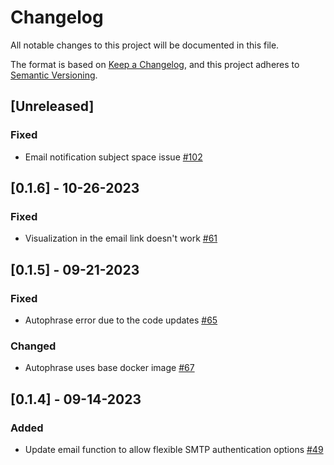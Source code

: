 # Changelog
All notable changes to this project will be documented in this file.

The format is based on [Keep a Changelog](https://keepachangelog.com/en/1.0.0/),
and this project adheres to [Semantic Versioning](https://semver.org/spec/v2.0.0.html).

## [Unreleased]

### Fixed
- Email notification subject space issue [#102](https://github.com/ncsa/standalone-smm-analytics/issues/102)

## [0.1.6] - 10-26-2023

### Fixed
- Visualization in the email link doesn't work [#61](https://github.com/ncsa/standalone-smm-analytics/issues/61)

## [0.1.5] - 09-21-2023

### Fixed
- Autophrase error due to the code updates [#65](https://github.com/ncsa/standalone-smm-analytics/issues/65)

### Changed
- Autophrase uses base docker image [#67](https://github.com/ncsa/standalone-smm-analytics/issues/67)

## [0.1.4] - 09-14-2023

### Added
- Update email function to allow flexible SMTP authentication options [#49](https://github.com/ncsa/standalone-smm-analytics/issues/49)
